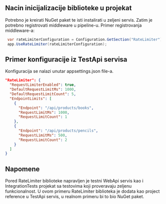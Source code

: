 ## Nacin inicijalizacije biblioteke u projekat

Potrebno je kreirati NuGet paket te isti instalirati u zeljeni servis. Zatim je potrebno registrovati middleware u pipeline-u.
Primer registrovanja middleware-a:

```csharp
 var rateLimiterConfiguration = Configuration.GetSection("RateLimiter").Get<RateLimiterConfiguration>();
 app.UseRateLimiter(rateLimiterConfiguration);
 ```

## Primer konfiguracije iz TestApi servisa

Konfiguracija se nalazi unutar appsettings.json file-a.

```json
"RateLimiter": {
  "RequestLimiterEnabled": true,
  "DefaultRequestLimitMs": 1000,
  "DefaultRequestLimitCount": 5,
  "EndpointLimits": [
    {
      "Endpoint": "/api/products/books",
      "RequestLimitMs": 1000,
      "RequestLimitCount": 1
    },
    {
      "Endpoint": "/api/products/pencils",
      "RequestLimitMs": 500,
      "RequestLimitCount": 2
    }
  ]
}
```

## Napomene

Pored RateLimiter biblioteke napravljen je testni WebApi servis kao i IntegrationTests projekat sa testovima koji proveravaju zeljenu funkcionalnost.
U ovom primeru RateLimiter biblioteka je dodata kao project reference u TestApi servis, u realnom primeru bi to bio NuGet paket.


